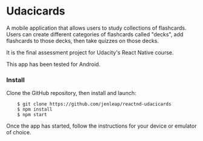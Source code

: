 # Udacicards

A mobile application that allows users to study collections of flashcards. Users can create different categories of flashcards called "decks", add flashcards to those decks, then take quizzes on those decks.

It is the final assessment project for Udacity's React Native course.

This app has been tested for Android.  

### Install

Clone the GitHub repository, then install and launch:

```
    $ git clone https://github.com/jenleap/reactnd-udacicards
    $ npm install
    $ npm start
```

Once the app has started, follow the instructions for your device or emulator of choice.
